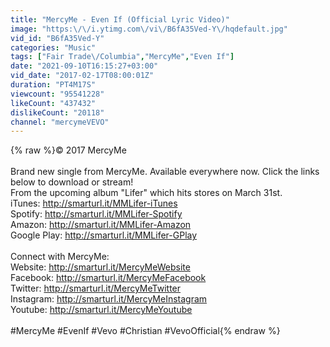 ```yaml
---
title: "MercyMe - Even If (Official Lyric Video)"
image: "https:\/\/i.ytimg.com\/vi\/B6fA35Ved-Y\/hqdefault.jpg"
vid_id: "B6fA35Ved-Y"
categories: "Music"
tags: ["Fair Trade\/Columbia","MercyMe","Even If"]
date: "2021-09-10T16:15:27+03:00"
vid_date: "2017-02-17T08:00:01Z"
duration: "PT4M17S"
viewcount: "95541228"
likeCount: "437432"
dislikeCount: "20118"
channel: "mercymeVEVO"
---
```

{% raw %}© 2017 MercyMe<br /> <br />Brand new single from MercyMe. Available everywhere now. Click the links below to download or stream!<br />From the upcoming album &quot;Lifer&quot; which hits stores on March 31st.<br />iTunes: <a rel="nofollow" target="blank" href="http://smarturl.it/MMLifer-iTunes">http://smarturl.it/MMLifer-iTunes</a><br />Spotify: <a rel="nofollow" target="blank" href="http://smarturl.it/MMLifer-Spotify">http://smarturl.it/MMLifer-Spotify</a> <br />Amazon: <a rel="nofollow" target="blank" href="http://smarturl.it/MMLifer-Amazon">http://smarturl.it/MMLifer-Amazon</a> <br />Google Play: <a rel="nofollow" target="blank" href="http://smarturl.it/MMLifer-GPlay">http://smarturl.it/MMLifer-GPlay</a> <br /><br />Connect with MercyMe:<br />Website: <a rel="nofollow" target="blank" href="http://smarturl.it/MercyMeWebsite">http://smarturl.it/MercyMeWebsite</a> <br />Facebook: <a rel="nofollow" target="blank" href="http://smarturl.it/MercyMeFacebook">http://smarturl.it/MercyMeFacebook</a><br />Twitter: <a rel="nofollow" target="blank" href="http://smarturl.it/MercyMeTwitter">http://smarturl.it/MercyMeTwitter</a><br />Instagram: <a rel="nofollow" target="blank" href="http://smarturl.it/MercyMeInstagram">http://smarturl.it/MercyMeInstagram</a><br />Youtube: <a rel="nofollow" target="blank" href="http://smarturl.it/MercyMeYoutube">http://smarturl.it/MercyMeYoutube</a><br /><br />#MercyMe #EvenIf #Vevo #Christian #VevoOfficial{% endraw %}

